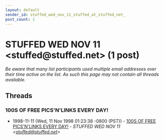 ```yaml
---
layout: default
sender_id: stuffed_wed_nov_11_stuffed_at_stuffed_net_
post_count: 1
---
```


# STUFFED WED NOV 11 <stuffed<span>@</span>stuffed.net> (1 post)

_Be aware that many list participants used multiple email addresses over their time active on the list. As such this page may not contain all threads available._

## Threads

### 100S OF FREE PICS'N'LINKS EVERY DAY!
+ 1998-11-11 (Wed, 11 Nov 1998 01:23:38 -0800 (PST)) - [100S OF FREE PICS'N'LINKS EVERY DAY!](/archive/1998/11/4386e9864a527b112a7f49757ea5eb8b897e18fe44d854a17144f442983f64f6) - _STUFFED WED NOV 11 \<stuffed@stuffed.net\>_


